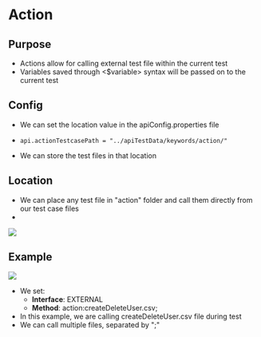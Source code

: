 # Action

## Purpose

* Actions allow for calling external test file within the current test
* Variables saved through &lt;$variable&gt; syntax will be passed on to the current test

## Config

* We can set the location value in the apiConfig.properties file 
* ```text
  api.actionTestcasePath = "../apiTestData/keywords/action/" 
  ```
* We can store the test files in that location

## Location

* We can place any test file in "action" folder and call them directly from our test case files
* 
![](../../../.gitbook/assets/image%20%2859%29.png)

## Example

![](../../../.gitbook/assets/image%20%2870%29.png)

* We set:
  * **Interface**: EXTERNAL
  * **Method**: action:createDeleteUser.csv; 
* In this example, we are calling createDeleteUser.csv file during test
* We can call multiple files, separated by ";"





